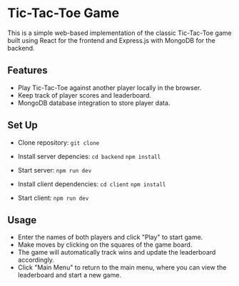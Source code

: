 # Tic-Tac-Toe Game
This is a simple web-based implementation of the classic Tic-Tac-Toe game built using React for the frontend and Express.js with MongoDB for the backend.

## Features
- Play Tic-Tac-Toe against another player locally in the browser.
- Keep track of player scores and leaderboard.
- MongoDB database integration to store player data.

## Set Up
- Clone repository: 
```git clone```

- Install server depencies: 
```cd backend```
```npm install```

- Start server:
```npm run dev```

- Install client dependencies:
```cd client```
```npm install```

- Start client:
```npm run dev```

## Usage
- Enter the names of both players and click "Play" to start game.
- Make moves by clicking on the squares of the game board.
- The game will automatically track wins and update the leaderboard accordingly.
- Click "Main Menu" to return to the main menu, where you can view the leaderboard and start a new game.